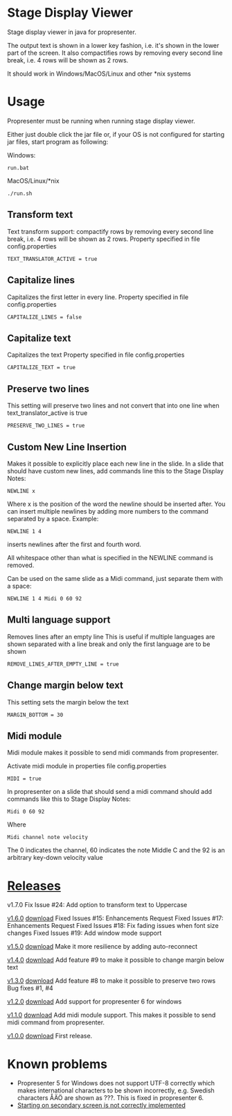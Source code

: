 Stage Display Viewer
==================

Stage display viewer in java for propresenter.

The output text is shown in a lower key fashion, i.e. it's shown in the lower part of the screen. It also compactifies rows by removing every second line break, i.e. 4 rows will be shown as 2 rows.

It should work in Windows/MacOS/Linux and other *nix systems

# Usage
Propresenter must be running when running stage display viewer.

Either just double click the jar file or, if your OS is not configured for starting jar files, start program as following:

Windows:

    run.bat

MacOS/Linux/*nix

    ./run.sh

## Transform text
Text transform support: compactify rows by removing every second line break, i.e. 4 rows will be shown as 2 rows.
Property specified in file config.properties

    TEXT_TRANSLATOR_ACTIVE = true

## Capitalize lines
Capitalizes the first letter in every line.
Property specified in file config.properties

    CAPITALIZE_LINES = false

## Capitalize text
Capitalizes the text
Property specified in file config.properties

    CAPITALIZE_TEXT = true

## Preserve two lines
This setting will preserve two lines and not convert that into one line when text_translator_active is true

    PRESERVE_TWO_LINES = true  
   
## Custom New Line Insertion
Makes it possible to explicitly place each new line in the slide.
In a slide that should have custom new lines, add commands line this to the Stage Display Notes:

    NEWLINE x 
   
Where x is the position of the word the newline should be inserted after. You can insert multiple newlines by 
adding more numbers to the command separated by a space.
Example:

    NEWLINE 1 4

inserts newlines after the first and fourth word.

All whitespace other than what is specified in the NEWLINE command is removed.

Can be used on the same slide as a Midi command, just separate them with a space:

    NEWLINE 1 4 Midi 0 60 92

## Multi language support
Removes lines after an empty line
This is useful if multiple languages are shown separated with a line break and only the first language are to be shown

    REMOVE_LINES_AFTER_EMPTY_LINE = true
    
## Change margin below text
This setting sets the margin below the text

    MARGIN_BOTTOM = 30


## Midi module
Midi module makes it possible to send midi commands from propresenter.

Activate midi module in properties file config.properties

    MIDI = true
    
In propresenter on a slide that should send a midi command should add commands like this to Stage Display Notes:

    Midi 0 60 92

Where

    Midi channel note velocity

The 0 indicates the channel, 60 indicates the note Middle C and the 92 is an arbitrary key-down velocity value

# [Releases](https://github.com/danielkihlgren/stagedisplayviewer/releases)

v1.7.0
Fix Issue #24: Add option to transform text to Uppercase

[v1.6.0](https://github.com/danielkihlgren/stagedisplayviewer/releases/tag/v1.6.0) [download](https://github.com/danielkihlgren/stagedisplayviewer/releases/download/v1.6.0/StageDisplayViewer-v1.6.0.zip)
Fixed Issues #15: Enhancements Request
Fixed Issues #17: Enhancements Request
Fixed Issues #18: Fix fading issues when font size changes
Fixed Issues #19: Add window mode support

[v1.5.0](https://github.com/danielkihlgren/stagedisplayviewer/releases/tag/v1.5.0) [download](https://github.com/danielkihlgren/stagedisplayviewer/releases/download/v1.5.0/StageDisplayViewer.zip)
Make it more resilience by adding auto-reconnect

[v1.4.0](https://github.com/danielkihlgren/stagedisplayviewer/releases/tag/v1.4.0) [download](https://github.com/danielkihlgren/stagedisplayviewer/releases/download/v1.4.0/StageDisplayViewer.zip)
Add feature #9 to make it possible to change margin below text

[v1.3.0](https://github.com/danielkihlgren/stagedisplayviewer/releases/tag/v1.3.0) [download](https://github.com/danielkihlgren/stagedisplayviewer/releases/download/v1.3.0/StageDisplayViewer.zip)
Add feature #8 to make it possible to preserve two rows
Bug fixes #1, #4

[v1.2.0](https://github.com/danielkihlgren/stagedisplayviewer/releases/tag/v1.2.0) [download](https://github.com/danielkihlgren/stagedisplayviewer/releases/download/v1.2.0/StageDisplayViewer.zip)
Add support for propresenter 6 for windows

[v1.1.0](https://github.com/danielkihlgren/stagedisplayviewer/releases/tag/v1.1.0) [download](https://github.com/danielkihlgren/stagedisplayviewer/releases/download/v1.1.0/StageDisplayViewer.zip)
Add midi module support. This makes it possible to send midi command from propresenter.

[v1.0.0](https://github.com/danielkihlgren/stagedisplayviewer/releases/tag/v1.0.0) [download](https://github.com/danielkihlgren/stagedisplayviewer/releases/download/v1.0.0/StageDisplayViewer.zip)
First release.

# Known problems
* Propresenter 5 for Windows does not support UTF-8 correctly which makes international characters to be shown incorrectly, e.g. Swedish characters ÅÄÖ are shown as ???. This is fixed in propresenter 6.
* [Starting on secondary screen is not correctly implemented](https://github.com/danielkihlgren/stagedisplayviewer/issues/1)
